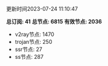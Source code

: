 更新时间2023-07-24 11:10:47

**总订阅: 41**
**总节点: 6815**
**有效节点: 2036**
- v2ray节点: 1470
- trojan节点: 250
- ssr节点: 27
- ss节点: 287

